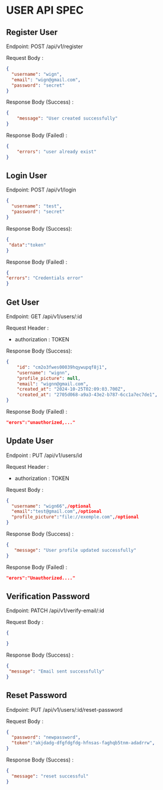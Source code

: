 # USER API SPEC

## Register User

Endpoint: POST /api/v1/register

Request Body :

```json
{
  "username": "wign",
  "email": "wign@gmail.com",
  "password": "secret"
}
```

Response Body (Success) :

```json
{
    "message": "User created successfully"
}
```

Response Body (Failed) :

```json
{
    "errors": "user already exist"
}
```

## Login User

Endpoint: POST /api/v1/login

```json
{
  "username": "test",
  "password": "secret"
}
```

Response Body (Success):

```json
{
 "data":"token"
}
```

Response Body (Failed) :

```json
{
"errors": "Credentials error"
}
```

## Get User

Endpoint: GET /api/v1/users/:id

Request Header :

- authorization : TOKEN

Response Body (Success):

```json
{
    "id": "cm2o3fwes00039hqywupqf8j1",
    "username": "wignn",
    "profile_picture": null,
    "email": "wignn@gmail.com",
    "created_at": "2024-10-25T02:09:03.700Z",
    "created_at": "2705d068-a9a3-43e2-b787-6cc1a7ec7de1",
}
```

Response Body (Failed) :

```json
"erors":"unauthorized,..."
```

## Update User

Endpoint : PUT /api/v1/users/id

Request Header :

- authorization : TOKEN

Request Body :

```json
{
  "username": "wign66",/optional
  "email":"test@gmail.com",/optional
  "profile_picture":"file://exemple.com",/optional
}
```

Response Body (Success) :

```json
{    
   "message": "User profile updated successfully"
}
```

Response Body (Failed) :

```json
"erors":"Unauthorized...."
```

## Verification Password

Endpoint: PATCH /api/v1/verify-email/:id

Request Body :

```json
{

}
```

Response Body (Success) :

```json
{
 "message": "Email sent successfully"
}
```

## Reset Password

Endpoint: PUT /api/v1/users/:id/reset-password

Request Body :

```json
{
  "password": "newpassword",
  "token":"akjdadg-dfgfdgfdg-hfnsas-faghqb5tnm-adadrrw",
}
```

Response Body (Success) :

```json
{
  "message": "reset successful"
}
```

